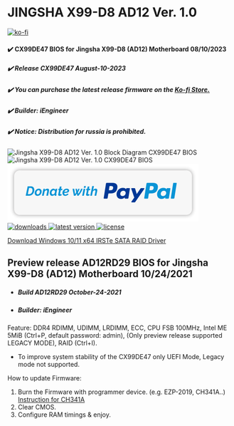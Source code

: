 # JINGSHA X99-D8 AD12 Ver. 1.0

[![ko-fi](https://ko-fi.com/img/githubbutton_sm.svg)](https://ko-fi.com/I2I1D2IBH)

#### ✔️ CX99DE47 BIOS for Jingsha X99-D8 (AD12) Motherboard 08/10/2023
##### ✔️ Release CX99DE47 August-10-2023
##### ✔️ You can purchase the latest release firmware on the <a target="_blank" rel="noopener noreferrer" href="https://ko-fi.com/s/bf624ae76d">Ko-fi Store.</a>
##### ✔️ Builder: iEngineer
##### ✔️ Notice: Distribution for russia is prohibited.

<img src="https://raw.githubusercontent.com/BIOS-iEngineer/PNG/main/C612AD12.png" alt="Jingsha X99-D8 AD12 Ver. 1.0 Block Diagram CX99DE47 BIOS" />

<img src="https://raw.githubusercontent.com/BIOS-iEngineer/PNG/main/TRAD12.png" alt="Jingsha X99-D8 AD12 Ver. 1.0 CX99DE47 BIOS" />

<a href="https://www.paypal.com/donate/?hosted_button_id=5SNAZKN9PGZFJ">
<img src="https://raw.githubusercontent.com/BIOS-iEngineer/PNG/main/Paypal.PNG" alt="Donate with PayPal" />
</a>

<div align="left">
    <a href="https://github.com/BIOS-iEngineer/JINGSHA-X99-D8/releases">
        <img src="https://img.shields.io/github/downloads/BIOS-iEngineer/JINGSHA-X99-D8/total.svg?color=silver&style=for-the-badge&logo=appveyor" alt="downloads"/>
    </a>
    <a href="https://github.com/BIOS-iEngineer/JINGSHA-X99-D8/releases/latest">
        <img src="https://img.shields.io/github/release/BIOS-iEngineer/JINGSHA-X99-D8.svg?color=silver&style=for-the-badge&logo=appveyor" alt="latest version"/>
    </a>
    <a href="https://github.com/BIOS-iEngineer/JINGSHA-X99-D8/blob/master/License">
        <img src="https://img.shields.io/github/license/BIOS-iEngineer/JINGSHA-X99-D8.svg?style=for-the-badge&logo=appveyor" alt="license"/>
    </a>
</div>

[Download Windows 10/11 x64 IRSTe SATA RAID Driver](https://github.com/BIOS-iEngineer/SZMZ-X99-Dual-Z8/raw/main/Drivers/Windows%2010%20x64/IRSTe%20SATA%20C612/IRSTe%20SATA.zip)

## Preview release AD12RD29 BIOS for Jingsha X99-D8 (AD12) Motherboard 10/24/2021
* ##### Build AD12RD29 October-24-2021
* ##### Builder: iEngineer
Feature: DDR4 RDIMM, UDIMM, LRDIMM, ECC, CPU FSB 100MHz, Intel ME 5MiB (Ctrl+P, default password: admin), (Only preview release supported LEGACY MODE), RAID (Ctrl+I).
* To improve system stability of the CX99DE47 only UEFI Mode, Legacy mode not supported.

How to update Firmware:

   1) Burn the Firmware with programmer device. (e.g. EZP-2019, CH341A..) [Instruction for CH341A](https://www.miyconst.com/Blog/View/2086/ch341a-minimal-usage-guide-how-to-read-and-write-a-motherboard-bios)
   2) Clear CMOS.
   3) Configure RAM timings & enjoy.
